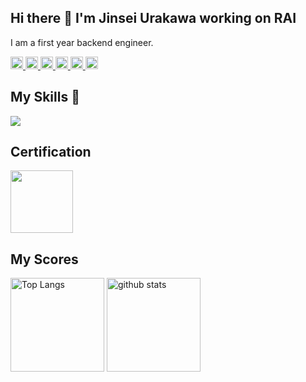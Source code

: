## Hi there 👋 I'm Jinsei Urakawa working on RAI

I am a first year backend engineer.
<p align="left">
  <a href="https://github.com/urakawa-jinsei">
    <img height="20" src="https://komarev.com/ghpvc/?username=urakawa-jinsei" />
  </a>
  <a href="https://github.com/urakawa-jinsei">
    <img height="20" src="https://img.shields.io/github/followers/urakawa-jinsei?label=follow&logo=github&style=flat" />
  </a>
  <a href="http://qiita.com/urakawa_jinsei">
    <img height="20" src="https://qiita-badge.apiapi.app/s/urakawa_jinsei/posts.svg" />
  </a>
  <a href="http://qiita.com/urakawa_jinsei">
    <img height="20" src="https://qiita-badge.apiapi.app/s/urakawa_jinsei/contributions.svg" />
  </a>
  <a href="https://zenn.dev/urakawa_jinsei">
    <img height="20" src="https://badgen.org/img/zenn/urakawa_jinsei/articles?style=plastic" />
  </a>
  <a href="https://zenn.dev/urakawa_jinsei">  
    <img height="20" src="https://badgen.org/img/zenn/urakawa_jinsei/followers?style=flat">
  </a>
</p>


## My Skills 🩷

<img src="https://skillicons.dev/icons?i=go,java,html,css">

## Certification

<div>
  <img src="https://images.credly.com/images/776c8fc4-84da-4563-bf98-0941242506f5/Japan_Gold_Java_SE_11_Programmer_Badge__1_.png" width="100px">
</div>

## My Scores

<p align="left"> 
  <img alt="Top Langs" height="150px" src="https://github-readme-stats.vercel.app/api?username=urakawa-jinsei&count_private=true&show_icons=true" />
  <img alt="github stats" height="150px" src="https://github-readme-stats.vercel.app/api/top-langs/?username=urakawa-jinsei&layout=compact" />
</p>
<!--
**urakawa-jinsei/urakawa-jinsei** is a ✨ _special_ ✨ repository because its `README.md` (this file) appears on your GitHub profile.

Here are some ideas to get you started:

- 🔭 I’m currently working on ...
- 🌱 I’m currently learning ...
- 👯 I’m looking to collaborate on ...
- 🤔 I’m looking for help with ...
- 💬 Ask me about ...
- 📫 How to reach me: ...
- 😄 Pronouns: ...
- ⚡ Fun fact: ...
-->
